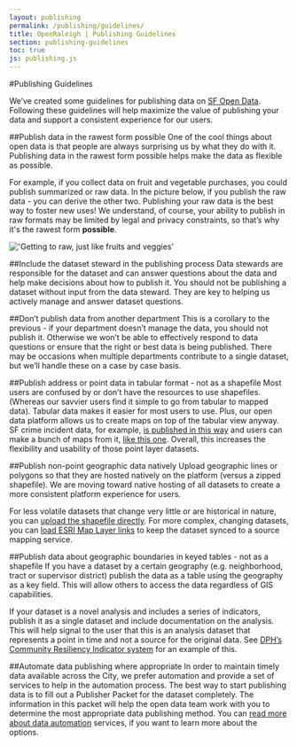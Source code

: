 ```yaml
---
layout: publishing
permalink: /publishing/guidelines/
title: OpenRaleigh | Publishing Guidelines
section: publishing-guidelines
toc: true
js: publishing.js
---
```


#Publishing Guidelines

We’ve created some guidelines for publishing data on [SF Open Data](https://data.sfgov.org). Following these guidelines will help maximize the value of publishing your data and support a consistent experience for our users.

##Publish data in the rawest form possible
One of the cool things about open data is that people are always surprising us by what they do with it. Publishing data in the rawest form possible helps make the data as flexible as possible.

For example, if you collect data on fruit and vegetable purchases, you could publish summarized or raw data. In the picture below, if you publish the raw data - you can derive the other two. Publishing your raw data is the best way to foster new uses! We understand, of course, your ability to publish in raw formats may be limited by legal and privacy constraints, so that’s why it's the rawest form **possible**.

!['Getting to raw, just like fruits and veggies']({{site.baseurl}}/img/publishing/fruits_veggies.png)

##Include the dataset steward in the publishing process
Data stewards are responsible for the dataset and can answer questions about the data and help make decisions about how to publish it. You should not be publishing a dataset without input from the data steward. They are key to helping us actively manage and answer dataset questions. 

##Don’t publish data from another department
This is a corollary to the previous - if your department doesn’t manage the data, you should not publish it. Otherwise we won’t be able to effectively respond to data questions or ensure that the right or best data is being published. There may be occasions when multiple departments contribute to a single dataset, but we’ll handle these on a case by case basis.

##Publish address or point data in tabular format - not as a shapefile
Most users are confused by or don’t have the resources to use shapefiles. (Whereas our savvier users find it simple to go from tabular to mapped data). Tabular data makes it easier for most users to use. Plus, our open data platform allows us to create maps on top of the tabular view anyway. SF crime incident data, for example, [is published in this way](https://data.sfgov.org/Public-Safety/SFPD-Incidents-from-1-January-2014/tmnf-yvry) and users can make a bunch of maps from it, [like this one](https://data.sfgov.org/Public-Safety/West-Portal-Area/yani-faij). Overall, this increases the flexibility and usability of those point layer datasets.

##Publish non-point geographic data natively
Upload geographic lines or polygons so that they are hosted natively on the platform (versus a zipped shapefile). We are moving toward native hosting of all datasets to create a more consistent platform experience for users.

For less volatile datasets that change very little or are historical in nature, you can [upload the shapefile directly](https://support.socrata.com/hc/en-us/articles/202950488-Host-geospatial-files-using-Socrata-Mondara). For more complex, changing datasets, you can [load ESRI Map Layer links](https://support.socrata.com/hc/en-us/articles/202950498-Connect-an-ESRI-map-layer) to keep the dataset synced to a source mapping service.

##Publish data about geographic boundaries in keyed tables - not as a shapefile
If you have a dataset by a certain geography (e.g. neighborhood, tract or supervisor district) publish the data as a table using the geography as a key field. This will allow others to access the data regardless of GIS capabilities.

If your dataset is a novel analysis and includes a series of indicators, publish it as a single dataset and include documentation on the analysis. This will help signal to the user that this is an analysis dataset that represents a point in time and not a source for the original data. See [DPH’s Community Resiliency Indicator system](https://www.google.com/url?q=https://data.sfgov.org/Health-and-Social-Services/Community-Resiliency-Indicator-System/banc-xdvr) for an example of this.

##Automate data publishing where appropriate
In order to maintain timely data available across the City, we prefer automation and provide a set of services to help in the automation process. The best way to start publishing data is to fill out a Publisher Packet for the dataset completely. The information in this packet will help the open data team work with you to determine the most appropriate data publishing method. You can [read more about data automation]({{site.baseurl}}/publishing/automation) services, if you want to learn more about the options.
